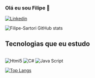 ### Olá eu sou Filipe 👋

[![Linkedin](https://img.shields.io/badge/LinkedIn-0077B5?style=for-the-badge&logo=linkedin&logoColor=white
)](https://www.linkedin.com/in/filipe-alejandro-sartori-vieira-sabino-b00669100/)

![Filipe-Sartori GitHub stats](https://github-readme-stats.vercel.app/api?username=Filipe-Sartori&show_icons=true&theme=radical)

## Tecnologias que eu estudo
<div style="display: inline_block"><br/>
    <img aling="center" alt="Html5" src="https://img.shields.io/badge/HTML5-E34F26?style=for-the-badge&logo=html5&logoColor=white"/>
    <img aling="center" alt="C#" src="https://img.shields.io/badge/C%23-239120?style=for-the-badge&logo=c-sharp&logoColor=white"/>
    <img aling="center" alt="Java Script" src="https://img.shields.io/badge/JavaScript-F7DF1E?style=for-the-badge&logo=javascript&logoColor=black"/>  
  
  [![Top Langs](https://github-readme-stats.vercel.app/api/top-langs/?username=Filipe-Sartori&layout=compact)](https://github.com/anuraghazra/github-readme-stats)    
</div>


